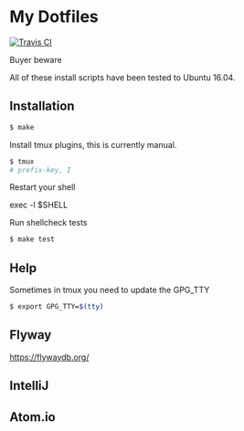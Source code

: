 # My Dotfiles

[![Travis CI](https://travis-ci.org/icirellik/dotfiles.svg?branch=master)](https://travis-ci.org/icirellik/dotfiles)

Buyer beware

All of these install scripts have been tested to Ubuntu 16.04.

## Installation

```sh
$ make
```

Install tmux plugins, this is currently manual.

```sh
$ tmux
# prefix-key, I
```

Restart your shell

exec -l $SHELL

Run shellcheck tests

```sh
$ make test
```

## Help

Sometimes in tmux you need to update the GPG_TTY

```sh
$ export GPG_TTY=$(tty)
```

## Flyway

https://flywaydb.org/

## IntelliJ

## Atom.io
